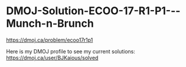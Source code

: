 # DMOJ-Solution-ECOO-17-R1-P1---Munch-n-Brunch
https://dmoj.ca/problem/ecoo17r1p1

Here is my DMOJ profile to see my current solutions:
https://dmoj.ca/user/BJKaious/solved
